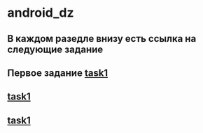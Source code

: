 # android_dz
 
## В каждом разедле внизу есть ссылка на следующие задание
 
## Первое задание [task1](/task1/)

## [task1](/task2/)
## [task1](/task3/)
